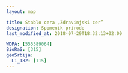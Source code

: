 ```yaml
---
layout: map

title: Stablo cera „Zdravinjski cer”
designation: Spomenik prirode
last_modified_at: 2018-07-29T18:32:13+02:00

WDPA: [555589064]
BioRaS: [315]
geoSrbija:
  L1_182: [115]
---
```


